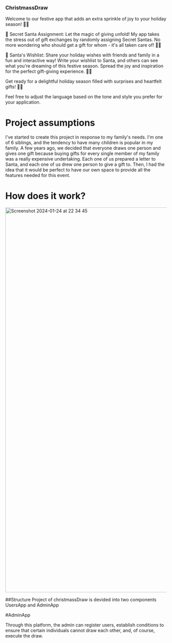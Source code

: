 ### ChristmassDraw


Welcome to our festive app that adds an extra sprinkle of joy to your holiday season! 🎅✨

🎁 Secret Santa Assignment:
Let the magic of giving unfold! My app takes the stress out of gift exchanges by randomly assigning Secret Santas. No more wondering who should get a gift for whom - it's all taken care of! 🎅🤶

📜 Santa's Wishlist:
Share your holiday wishes with friends and family in a fun and interactive way! Write your wishlist to Santa, and others can see what you're dreaming of this festive season. Spread the joy and inspiration for the perfect gift-giving experience. 📝🎄

Get ready for a delightful holiday season filled with surprises and heartfelt gifts! 🌟🎁

Feel free to adjust the language based on the tone and style you prefer for your application.


# Project assumptions
I've started to create this project in response to my family's needs. I'm one of 6 siblings, and the tendency to have many children is popular in my family. 
A few years ago, we decided that everyone draws one person and gives one gift because buying gifts for every single member of my family was a really expensive undertaking. 
Each one of us prepared a letter to Santa, and each one of us drew one person to give a gift to. 
Then, I had the idea that it would be perfect to have our own space to provide all the features needed for this event.



# How does it work?


<img width="1200" alt="Screenshot 2024-01-24 at 22 34 45" src="https://github.com/Lewissimo/ChristmassDraw/assets/61652256/bef1ed02-0e29-40f3-9aee-2722d04e9ad5">






##Structure
Project of christmassDraw is devided into two components UsersApp and AdminApp

#AdminApp

Through this platform, the admin can register users, establish conditions to ensure that certain individuals cannot draw each other, and, of course, execute the draw.




